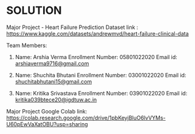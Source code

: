 # SOLUTION

Major Project - Heart Failure Prediction Dataset link : https://www.kaggle.com/datasets/andrewmvd/heart-failure-clinical-data

Team Members:

1. Name: Arshia Verma
   Enrollment Number: 05801022020
   Email id: arshiaverma9716@gmail.com

2. Name: Shuchita Bhutani
   Enrollment Number: 03001022020
   Email id: shuchitabhutani15@gmail.com

3. Name: Kritika Srivastava
   Enrollment Number: 03901022020
   Email id: kritika039btece20@igdtuw.ac.in

Major Project Google Colab link: https://colab.research.google.com/drive/1pbKeyjBluO6lvVYMs-U60pEwVaXatOBU?usp=sharing
